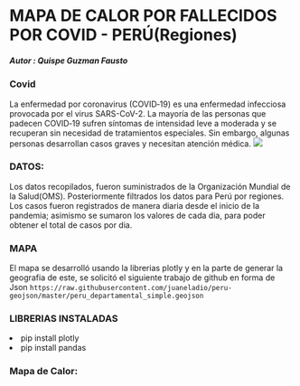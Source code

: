 # MAPA DE CALOR POR FALLECIDOS POR COVID - PERÚ(Regiones)
##### Autor : Quispe Guzman Fausto
### Covid
La enfermedad por coronavirus (COVID‑19) es una enfermedad infecciosa provocada por el virus SARS-CoV-2.
La mayoría de las personas que padecen COVID‑19 sufren síntomas de intensidad leve a moderada y se recuperan sin necesidad de tratamientos especiales. Sin embargo, algunas personas desarrollan casos graves y necesitan atención médica.
![](https://www.un.org/sites/un2.un.org/files/styles/large-article-image-style-16-9/public/field/image/covid-19-variants.jpg?itok=_7yjJXSt)

### DATOS:
Los datos recopilados, fueron suministrados de la Organización Mundial de la Salud(OMS). Posteriormente filtrados los datos para Perú por regiones.
Los casos fueron registrados de manera diaria desde el inicio de la pandemia; asimismo se sumaron los valores de cada dia, para poder obtener el total de casos por dia.
### MAPA
El mapa se desarrolló usando la librerias plotly y en la parte de generar la geografia de este, se solicitó el siguiente trabajo de github en forma de Json `https://raw.githubusercontent.com/juaneladio/peru-geojson/master/peru_departamental_simple.geojson`

### LIBRERIAS INSTALADAS
<li>pip install plotly
<li>pip install pandas
  
### Mapa de Calor:
  

